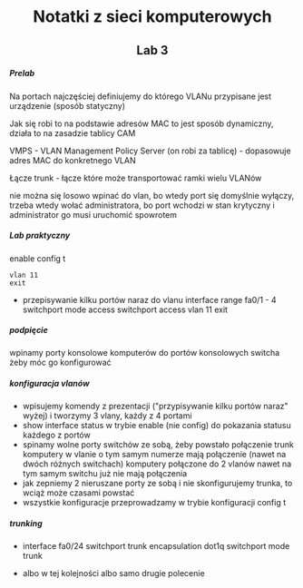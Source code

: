 <h1 align="center">Notatki z sieci komputerowych</h1>

<h2 align="center"> Lab 3 </h2>

##### Prelab

Na portach najczęściej definiujemy do którego VLANu przypisane jest urządzenie (sposób statyczny)

Jak się robi to na podstawie adresów MAC to jest sposób dynamiczny, działa to na zasadzie tablicy CAM

VMPS - VLAN Management Policy Server (on robi za tablicę) - dopasowuje adres MAC do konkretnego VLAN

Łącze trunk - łącze które może transportować ramki wielu VLANów

nie można się losowo wpinać do vlan, bo wtedy port się domyślnie wyłączy, trzeba wtedy wołać administratora, bo port wchodzi w stan krytyczny i administrator go musi uruchomić spowrotem

##### Lab praktyczny

enable
config t

    vlan 11
    exit

-   przepisywanie kilku portów naraz do vlanu
    interface range fa0/1 - 4
    switchport mode access
    switchport access vlan 11
    exit

##### podpięcie

wpinamy porty konsolowe komputerów do portów konsolowych switcha żeby móc go konfigurować

##### konfiguracja vlanów

-   wpisujemy komendy z prezentacji ("przypisywanie kilku portów naraz" wyżej) i tworzymy 3 vlany, każdy z 4 portami
-   show interface status w trybie enable (nie config) do pokazania statusu każdego z portów
-   spinamy wolne porty switchów ze sobą, żeby powstało połączenie trunk
    komputery w vlanie o tym samym numerze mają połączenie (nawet na dwóch różnych switchach)
    komputery połączone do 2 vlanów nawet na tym samym switchu już nie mają połączenia
-   jak zepniemy 2 nieruszane porty ze sobą i nie skonfigurujemy trunka, to wciąż może czasami powstać
-   wszystkie konfiguracje przeprowadzamy w trybie konfiguracji config t

##### trunking

-   interface fa0/24
    switchport trunk encapsulation dot1q
    switchport mode trunk

*   albo w tej kolejności albo samo drugie polecenie
